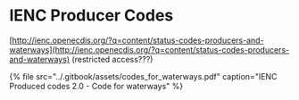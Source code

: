 # IENC Producer Codes

[http://ienc.openecdis.org/?q=content/status-codes-producers-and-waterways](http://ienc.openecdis.org/?q=content/status-codes-producers-and-waterways) \(restricted access???\)

{% file src="../.gitbook/assets/codes\_for\_waterways.pdf" caption="IENC Produced codes 2.0 - Code for waterways" %}



